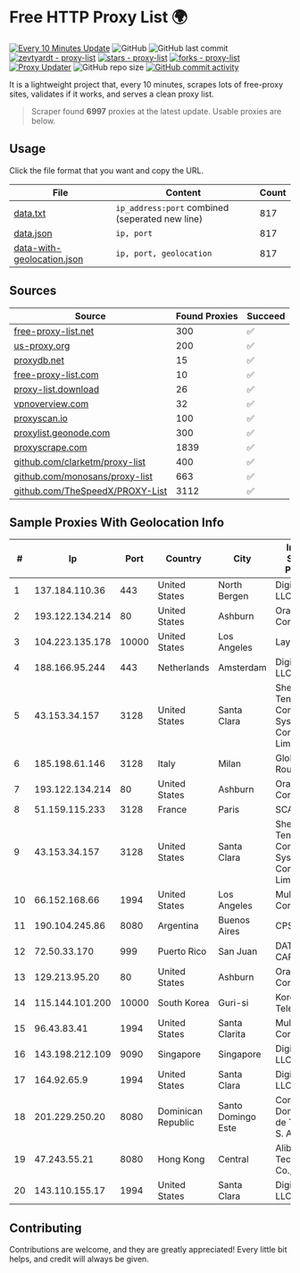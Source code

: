 
# Free HTTP Proxy List 🌍

[![Every 10 Minutes Update](https://github.com/mertguvencli/http-proxy-list/actions/workflows/main.yml/badge.svg?branch=main)](https://github.com/mertguvencli/http-proxy-list/actions/workflows/main.yml)
![GitHub](https://img.shields.io/github/license/mertguvencli/http-proxy-list)
![GitHub last commit](https://img.shields.io/github/last-commit/mertguvencli/http-proxy-list)
[![zevtyardt - proxy-list](https://img.shields.io/static/v1?label=zevtyardt&message=proxy-list&color=blue&logo=github)](https://github.com/zevtyardt/proxy-list "Go to GitHub repo")
[![stars - proxy-list](https://img.shields.io/github/stars/zevtyardt/proxy-list?style=social)](https://github.com/zevtyardt/proxy-list)
[![forks - proxy-list](https://img.shields.io/github/forks/zevtyardt/proxy-list?style=social)](https://github.com/zevtyardt/proxy-list)
[![Proxy Updater](https://github.com/zevtyardt/proxy-list/workflows/Proxy%20Updater/badge.svg)](https://github.com/zevtyardt/proxy-list/actions?query=workflow:"Proxy+Updater")
![GitHub repo size](https://img.shields.io/github/repo-size/zevtyardt/proxy-list)
[![GitHub commit activity](https://img.shields.io/github/commit-activity/m/zevtyardt/proxy-list?logo=commits)](https://github.com/zevtyardt/proxy-list/commits/main)

It is a lightweight project that, every 10 minutes, scrapes lots of free-proxy sites, validates if it works, and serves a clean proxy list.

> Scraper found **6997** proxies at the latest update. Usable proxies are below.

## Usage

Click the file format that you want and copy the URL.

|File|Content|Count|
|----|-------|-----|
|[data.txt](https://raw.githubusercontent.com/mertguvencli/http-proxy-list/main/proxy-list/data.txt)|`ip_address:port` combined (seperated new line)|817|
|[data.json](https://raw.githubusercontent.com/mertguvencli/http-proxy-list/main/proxy-list/data.json)|`ip, port`|817|
|[data-with-geolocation.json](https://raw.githubusercontent.com/mertguvencli/http-proxy-list/main/proxy-list/data-with-geolocation.json)|`ip, port, geolocation`|817|

## Sources

|Source|Found Proxies|Succeed|
|------|-------------|-------|
|[free-proxy-list.net](https://free-proxy-list.net)|300|✅|
|[us-proxy.org](https://www.us-proxy.org)|200|✅|
|[proxydb.net](http://proxydb.net)|15|✅|
|[free-proxy-list.com](https://free-proxy-list.com/?page=&port=&type%5B%5D=http&type%5B%5D=https&up_time=0&search=Search)|10|✅|
|[proxy-list.download](https://www.proxy-list.download/HTTP)|26|✅|
|[vpnoverview.com](https://vpnoverview.com/privacy/anonymous-browsing/free-proxy-servers)|32|✅|
|[proxyscan.io](https://www.proxyscan.io)|100|✅|
|[proxylist.geonode.com](https://proxylist.geonode.com/api/proxy-list?limit=300&page=1&sort_by=lastChecked&sort_type=desc&protocols=http,https)|300|✅|
|[proxyscrape.com](https://api.proxyscrape.com/v2/?request=displayproxies&protocol=http&timeout=10000&country=all&ssl=all&anonymity=all)|1839|✅|
|[github.com/clarketm/proxy-list](https://raw.githubusercontent.com/clarketm/proxy-list/master/proxy-list-raw.txt)|400|✅|
|[github.com/monosans/proxy-list](https://raw.githubusercontent.com/monosans/proxy-list/main/proxies/http.txt)|663|✅|
|[github.com/TheSpeedX/PROXY-List](https://raw.githubusercontent.com/TheSpeedX/PROXY-List/master/http.txt)|3112|✅|


## Sample Proxies With Geolocation Info

|#|Ip|Port|Country|City|Internet Service Provider|
|-|--|----|-------|----|-------------------------|
|1|137.184.110.36|443|United States|North Bergen|DigitalOcean, LLC|
|2|193.122.134.214|80|United States|Ashburn|Oracle Corporation|
|3|104.223.135.178|10000|United States|Los Angeles|LayerHost|
|4|188.166.95.244|443|Netherlands|Amsterdam|DigitalOcean, LLC|
|5|43.153.34.157|3128|United States|Santa Clara|Shenzhen Tencent Computer Systems Company Limited|
|6|185.198.61.146|3128|Italy|Milan|Global Router LLC|
|7|193.122.134.214|80|United States|Ashburn|Oracle Corporation|
|8|51.159.115.233|3128|France|Paris|SCALEWAY|
|9|43.153.34.157|3128|United States|Santa Clara|Shenzhen Tencent Computer Systems Company Limited|
|10|66.152.168.66|1994|United States|Los Angeles|Multacom Corporation|
|11|190.104.245.86|8080|Argentina|Buenos Aires|CPS|
|12|72.50.33.170|999|Puerto Rico|San Juan|DATACOM CARIBE, INC.|
|13|129.213.95.20|80|United States|Ashburn|Oracle Corporation|
|14|115.144.101.200|10000|South Korea|Guri-si|Korea Telecom|
|15|96.43.83.41|1994|United States|Santa Clarita|Multacom Corporation|
|16|143.198.212.109|9090|Singapore|Singapore|DigitalOcean, LLC|
|17|164.92.65.9|1994|United States|Santa Clara|DigitalOcean, LLC|
|18|201.229.250.20|8080|Dominican Republic|Santo Domingo Este|Compañía Dominicana de Teléfonos S. A.|
|19|47.243.55.21|8080|Hong Kong|Central|Alibaba (US) Technology Co., Ltd.|
|20|143.110.155.17|1994|United States|Santa Clara|DigitalOcean, LLC|



## Contributing

Contributions are welcome, and they are greatly appreciated! Every
little bit helps, and credit will always be given.

